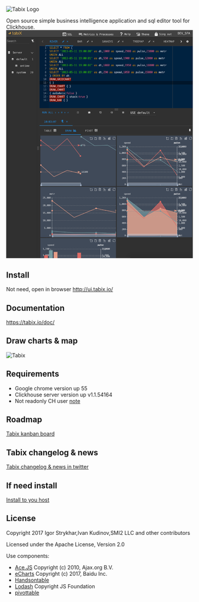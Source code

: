 ![Tabix Logo](http://ui.tabix.io/assets/images/logotabix.png)


Open source simple business intelligence application and sql editor tool for Clickhouse.
![Tabix](media/fullsceen.png)


## Install

Not need, open in browser http://ui.tabix.io/



## Documentation

https://tabix.io/doc/


## Draw charts & map

![Tabix](https://tabix.io/anime/draws.gif)


## Requirements

* Google chrome version up 55
* Clickhouse server version up v1.1.54164
* Not readonly CH user [note](https://tabix.io/doc/Requirements/#note)

## Roadmap

[Tabix kanban board](https://tree.taiga.io/project/isublimity-chg/kanban)

## Tabix changelog & news

[Tabix changelog & news in twitter](http://twitter.com/tabix_io)


## If need install

[Install to you host](https://tabix.io/doc/Install/)


## License

Copyright 2017 Igor Strykhar,Ivan Kudinov,SMI2 LLC and other contributors

Licensed under the Apache License, Version 2.0

Use components:
* [Ace.JS](https://ace.c9.io/) Copyright (c) 2010, Ajax.org B.V.
* [eCharts](https://github.com/ecomfe/echarts) Copyright (c) 2017, Baidu Inc.
* [Handsontable](https://github.com/handsontable/handsontable)
* [Lodash](https://github.com/lodash/lodash) Copyright JS Foundation
* [pivottable](https://github.com/nicolaskruchten/pivottable)
